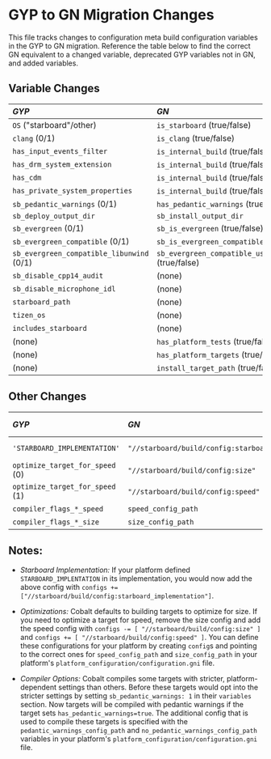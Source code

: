 # GYP to GN Migration Changes

This file tracks changes to configuration meta build configuration variables in
the GYP to GN migration. Reference the table below to find the correct GN
equivalent to a changed variable, deprecated GYP variables not in GN, and added
variables.

## Variable Changes

*GYP*                                     | *GN*                                                 | *GN import*
:---------------------------------------- | :--------------------------------------------------- | :----------
`OS` ("starboard"/other)                  | `is_starboard` (true/false)                          | (global)
`clang` (0/1)                             | `is_clang` (true/false)                              | (global)
`has_input_events_filter`                 | `is_internal_build` (true/false)                     | (global)
`has_drm_system_extension`                | `is_internal_build` (true/false)                     | (global)
`has_cdm`                                 | `is_internal_build` (true/false)                     | (global)
`has_private_system_properties`           | `is_internal_build` (true/false)                     | (global)
`sb_pedantic_warnings` (0/1)              | `has_pedantic_warnings` (true/false)                 | (global, see "Compiler Options" note)
`sb_deploy_output_dir`                    | `sb_install_output_dir`                              | `//starboard/build/config/base_configuration.gni`
`sb_evergreen` (0/1)                      | `sb_is_evergreen` (true/false)                       | `//starboard/build/config/base_configuration.gni`
`sb_evergreen_compatible` (0/1)           | `sb_is_evergreen_compatible` (true/false)            | `//starboard/build/config/base_configuration.gni`
`sb_evergreen_compatible_libunwind` (0/1) | `sb_evergreen_compatible_use_libunwind` (true/false) | `//starboard/build/config/base_configuration.gni`
`sb_disable_cpp14_audit`                  | (none)                                               |
`sb_disable_microphone_idl`               | (none)                                               |
`starboard_path`                          | (none)                                               |
`tizen_os`                                | (none)                                               |
`includes_starboard`                      | (none)                                               |
(none)                                    | `has_platform_tests` (true/false)                    | `//starboard/build/config/base_configuration.gni`
(none)                                    | `has_platform_targets` (true/false)                  | `//starboard/build/config/base_configuration.gni`
(none)                                    | `install_target_path` (true/false)                   | `//starboard/build/config/base_configuration.gni`

## Other Changes

*GYP*                           | *GN*                                                  | *Notes* (see below)
:------------------------------ | :---------------------------------------------------- | :------------------
`'STARBOARD_IMPLEMENTATION'`    | `"//starboard/build/config:starboard_implementation"` | Starboard Implementation
`optimize_target_for_speed` (0) | `"//starboard/build/config:size"`                     | Optimizations
`optimize_target_for_speed` (1) | `"//starboard/build/config:speed"`                    | Optimizations
`compiler_flags_*_speed`        | `speed_config_path`                                   | Optimizations
`compiler_flags_*_size`         | `size_config_path`                                    | Optimizations

## Notes:

*   *Starboard Implementation:* If your platform defined
    `STARBOARD_IMPLENTATION` in its implementation, you would now add the above
    config with `configs +=
    ["//starboard/build/config:starboard_implementation"]`.

*   *Optimizations:* Cobalt defaults to building targets to optimize for size.
    If you need to optimize a target for speed, remove the size config and add
    the speed config with `configs -= [ "//starboard/build/config:size" ]` and
    `configs += [ "//starboard/build/config:speed" ]`. You can define these
    configurations for your platform by creating `config`s and pointing to the
    correct ones for `speed_config_path` and `size_config_path` in your
    platform's `platform_configuration/configuration.gni` file.

*   *Compiler Options:* Cobalt compiles some targets with stricter,
    platform-dependent settings than others. Before these targets would opt into
    the stricter settings by setting `sb_pedantic_warnings: 1` in their
    `variables` section. Now targets will be compiled with pedantic warnings if
    the target sets `has_pedantic_warnings=true`. The additional config that is
    used to compile these targets is specified with the
    `pedantic_warnings_config_path` and `no_pedantic_warnings_config_path`
    variables in your platform's `platform_configuration/configuration.gni`
    file.
